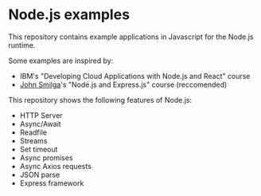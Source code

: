 Node.js examples
=====

This repository contains example applications in Javascript for the Node.js runtime.

Some examples are inspired by:
* IBM's "Developing Cloud Applications with Node.js and React" course
* [John Smilga](https://github.com/john-smilga)'s "Node.js and Express.js" course (reccomended)


This repository shows the following features of Node.js:
* HTTP Server
* Async/Await
* Readfile
* Streams
* Set timeout
* Async promises
* Async Axios requests
* JSON parse
* Express framework

